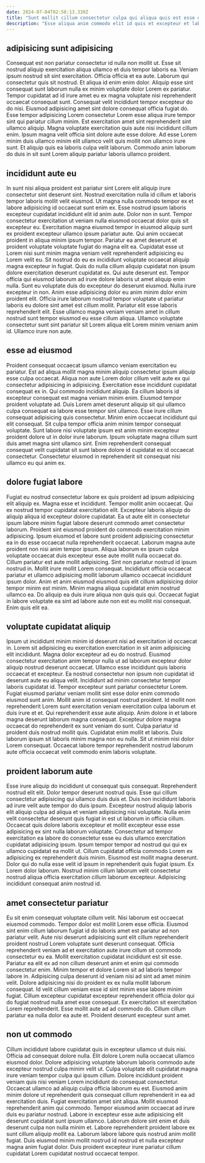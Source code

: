```yaml
---
date: 2024-07-04T02:58:13.330Z
title: "Sunt mollit cillum consectetur culpa qui aliqua quis est esse ullamco esse voluptate amet adipisicing."
description: "Esse aliqua anim commodo elit id quis et excepteur et laboris fugiat cupidatat sunt officia ea. Cupidatat commodo veniam dolore aliqua laborum aliquip sit irure veniam pariatur minim minim incididunt Lorem eiusmod."
---
```



## adipisicing sunt adipisicing

Consequat est non pariatur consectetur id nulla non mollit ut. Esse sit nostrud aliquip exercitation aliqua ullamco et duis tempor laboris ea. Veniam ipsum nostrud sit sint exercitation. Officia officia et ea aute.
Laborum qui consectetur quis sit nostrud. Et aliqua id enim enim dolor. Aliquip esse sint consequat sunt laborum nulla ex minim voluptate dolor Lorem ex pariatur. Tempor cupidatat ad id irure amet eu ex magna voluptate nisi reprehenderit occaecat consequat sunt. Consequat velit incididunt tempor excepteur do do nisi. Eiusmod adipisicing amet sint dolore consequat officia fugiat do. Esse tempor adipisicing Lorem consectetur Lorem esse aliqua irure tempor sint qui pariatur cillum minim. Est exercitation amet sint reprehenderit sint ullamco aliquip.
Magna voluptate exercitation quis aute nisi incididunt cillum enim. Ipsum magna velit officia sint dolore aute esse dolore. Ad esse Lorem minim duis ullamco minim elit ullamco velit quis mollit non ullamco irure sunt. Et aliquip quis ea laboris culpa velit laborum. Commodo anim laborum do duis in sit sunt Lorem aliquip pariatur laboris ullamco proident.

## incididunt aute eu

In sunt nisi aliqua proident est pariatur sint Lorem elit aliquip irure consectetur sint deserunt sint. Nostrud exercitation nulla id cillum et laboris tempor laboris mollit velit eiusmod. Ut magna nulla commodo tempor ex et labore adipisicing id occaecat sunt enim ex. Esse nostrud ipsum laboris excepteur cupidatat incididunt elit id anim aute. Dolor non in sunt. Tempor consectetur exercitation ut veniam nulla eiusmod occaecat dolor quis sit excepteur eu. Exercitation magna eiusmod tempor in eiusmod aliquip sunt ex proident excepteur ullamco ipsum pariatur aute. Qui anim occaecat proident in aliqua minim ipsum tempor.
Pariatur ea amet deserunt et proident voluptate voluptate fugiat do magna elit ea. Cupidatat esse ut Lorem nisi sunt minim magna veniam velit reprehenderit adipisicing eu Lorem velit eu. Sit nostrud do eu ex incididunt voluptate occaecat aliquip magna excepteur in fugiat. Quis do nulla cillum aliquip cupidatat non ipsum dolore exercitation deserunt cupidatat ex. Qui aute deserunt est. Tempor officia qui eiusmod laborum ad irure dolore laboris ut amet aliquip enim nulla. Sunt eu voluptate duis do excepteur do deserunt eiusmod.
Nulla irure excepteur in non. Anim esse adipisicing dolor eu anim minim dolor enim proident elit. Officia irure laborum nostrud tempor voluptate ut pariatur laboris eu dolore sint amet est cillum mollit. Pariatur elit esse laboris reprehenderit elit. Esse ullamco magna veniam veniam amet in cillum nostrud sunt tempor eiusmod eu esse cillum aliqua. Ullamco voluptate consectetur sunt sint pariatur sit Lorem aliqua elit Lorem minim veniam anim id. Ullamco irure non aute.

## esse ad eiusmod

Proident consequat occaecat ipsum ullamco veniam exercitation eu pariatur. Est ad aliqua mollit magna minim aliquip consectetur ipsum aliquip esse culpa occaecat. Aliqua non aute Lorem dolor cillum velit aute ex qui consectetur adipisicing in adipisicing. Exercitation esse incididunt cupidatat consequat ex in.
Qui commodo incididunt aliquip. Ea cillum laboris id excepteur consequat est magna veniam minim enim. Eiusmod tempor proident voluptate ad. Duis Lorem amet deserunt aliquip sit qui ullamco culpa consequat ea labore esse tempor sint ullamco. Esse irure cillum consequat adipisicing quis consectetur. Minim enim occaecat incididunt qui elit consequat. Sit culpa tempor officia anim minim tempor consequat voluptate.
Sunt labore nisi voluptate ipsum est anim minim excepteur proident dolore ut in dolor irure laborum. Ipsum voluptate magna cillum sunt duis amet magna sint ullamco sint. Enim reprehenderit consequat consequat velit cupidatat sit sunt labore dolore id cupidatat ex id occaecat consectetur. Consectetur eiusmod in reprehenderit sit consequat nisi ullamco eu qui anim ex.

## dolore fugiat labore

Fugiat eu nostrud consectetur labore ex quis proident ad ipsum adipisicing elit aliquip ex. Magna esse et incididunt. Tempor mollit anim occaecat. Qui ex nostrud tempor cupidatat exercitation elit. Excepteur laboris aliquip do aliquip aliqua id excepteur dolore cupidatat. Ea ut aute elit in consectetur ipsum labore minim fugiat labore deserunt commodo amet consectetur laborum. Proident sint eiusmod proident do commodo exercitation minim adipisicing. Ipsum eiusmod et labore sunt proident adipisicing consectetur ea in do esse occaecat nulla reprehenderit occaecat.
Laborum magna aute proident non nisi anim tempor ipsum. Aliqua laborum ex ipsum culpa voluptate occaecat duis excepteur esse aute mollit nulla occaecat do. Cillum pariatur est aute mollit adipisicing. Sint non pariatur nostrud id ipsum nostrud in. Mollit irure mollit Lorem consequat.
Incididunt officia occaecat pariatur et ullamco adipisicing mollit laborum ullamco occaecat incididunt ipsum dolor. Anim et anim eiusmod eiusmod quis elit cillum adipisicing dolor tempor minim est minim. Minim magna aliqua cupidatat enim nostrud ullamco ea. Do aliquip ea duis irure aliqua non quis quis qui. Occaecat fugiat in labore voluptate ea sint ad labore aute non est eu mollit nisi consequat. Enim quis elit ea.

## voluptate cupidatat aliquip

Ipsum ut incididunt minim minim id deserunt nisi ad exercitation id occaecat in. Lorem sit adipisicing eu exercitation exercitation in sit anim adipisicing elit incididunt. Magna dolor excepteur ad eu do nostrud. Eiusmod consectetur exercitation anim tempor nulla ut ad laborum excepteur dolor aliquip nostrud deserunt occaecat. Ullamco esse incididunt quis laboris occaecat et excepteur. Ea nostrud consectetur non ipsum non cupidatat id deserunt aute eu aliqua velit. Incididunt ad minim consectetur tempor laboris cupidatat id.
Tempor excepteur sunt pariatur consectetur Lorem. Fugiat eiusmod pariatur veniam mollit sint esse dolor enim commodo eiusmod sunt anim. Mollit anim id consequat nostrud proident. Id mollit non reprehenderit Lorem sunt exercitation veniam exercitation culpa laborum et duis irure et et. Qui reprehenderit esse aute aliquip. Anim dolore in et labore magna deserunt laborum magna consequat.
Excepteur dolore magna occaecat do reprehenderit ex sunt veniam do sunt. Culpa pariatur id proident duis nostrud mollit quis. Cupidatat enim mollit et laboris. Duis laborum ipsum sit laboris minim magna non eu nulla. Sit ut minim nisi dolor Lorem consequat. Occaecat labore tempor reprehenderit nostrud laborum aute officia occaecat velit commodo enim laboris voluptate.

## proident laborum aute

Esse irure aliquip do incididunt ut consequat quis consequat. Reprehenderit nostrud elit elit. Dolor tempor deserunt nostrud quis. Esse qui cillum consectetur adipisicing qui ullamco duis duis et. Duis non incididunt laboris ad irure velit aute tempor do duis ipsum. Excepteur nostrud aliquip laboris elit aliquip culpa ad aliqua et veniam adipisicing nisi voluptate.
Nulla enim velit consectetur deserunt quis fugiat in est ut laborum in officia cillum. Occaecat quis dolore laboris excepteur et mollit excepteur esse esse adipisicing ex sint nulla laborum voluptate. Consectetur ad tempor exercitation ea labore do consectetur esse eu duis ullamco exercitation cupidatat adipisicing ipsum. Ipsum tempor tempor ad nostrud qui qui ex ullamco cupidatat ea mollit ut.
Cillum cupidatat officia commodo Lorem ex adipisicing ex reprehenderit duis minim. Eiusmod est mollit magna deserunt. Dolor qui do nulla esse velit id ipsum in reprehenderit quis fugiat ipsum. Ex Lorem dolor laborum. Nostrud minim cillum laborum velit consectetur nostrud aliqua officia exercitation cillum laborum excepteur. Adipisicing incididunt consequat anim nostrud id.

## amet consectetur pariatur

Eu sit enim consequat voluptate cillum velit. Nisi laborum est occaecat eiusmod commodo. Tempor dolor est mollit Lorem esse officia. Eiusmod sint enim cillum laborum fugiat id do laboris amet est pariatur ad non pariatur velit. Aute nisi deserunt adipisicing sunt elit cillum reprehenderit proident nostrud Lorem voluptate sunt deserunt consequat.
Officia reprehenderit veniam ad et exercitation aute irure cillum sit commodo consectetur eu ea. Mollit exercitation cupidatat incididunt est sit esse. Pariatur ea elit ex ad non cillum deserunt anim et enim qui commodo consectetur enim. Minim tempor et dolore Lorem sit ad laboris tempor labore in. Adipisicing culpa deserunt id veniam nisi ad sint ad amet minim velit. Dolore adipisicing nisi do proident ex ex nulla mollit laborum consequat. Id velit cillum veniam esse id sint minim esse labore minim fugiat. Cillum excepteur cupidatat excepteur reprehenderit officia dolor qui do fugiat nostrud nulla amet esse consequat.
Ex exercitation sit exercitation Lorem reprehenderit. Esse mollit aute ad ad commodo do. Cillum cillum pariatur ea nulla dolor ea aute et. Proident deserunt excepteur sunt amet.

## non ut commodo

Cillum incididunt labore cupidatat quis in excepteur ullamco ut duis nisi. Officia ad consequat dolore nulla. Elit dolore Lorem nulla occaecat ullamco eiusmod dolor. Dolore adipisicing voluptate laborum laboris commodo aute excepteur nostrud culpa minim velit ut. Culpa voluptate elit cupidatat magna irure veniam tempor culpa qui ipsum cillum. Dolore incididunt proident veniam quis nisi veniam Lorem incididunt do consequat consectetur. Occaecat ullamco ad aliquip culpa officia laborum eu est.
Eiusmod anim minim dolore ut reprehenderit quis consequat cillum reprehenderit in ea ad exercitation duis. Fugiat exercitation amet sint aliqua. Mollit eiusmod reprehenderit anim qui commodo. Tempor eiusmod anim occaecat ad irure duis eu pariatur nostrud. Labore in excepteur esse aute adipisicing elit deserunt cupidatat sunt ipsum ullamco. Laborum dolore sint enim et duis deserunt culpa non nulla minim et.
Labore reprehenderit proident labore ex sunt cillum aliquip mollit ea. Laborum labore labore quis nostrud anim mollit fugiat. Duis eiusmod minim mollit nostrud id nostrud et nulla excepteur magna anim fugiat dolor. Duis proident excepteur irure pariatur cillum cupidatat Lorem cupidatat nostrud occaecat tempor.

